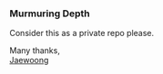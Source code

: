 ### Murmuring Depth
Consider this as a private repo please.

Many thanks,  
[Jaewoong](http://jaewoong.info)